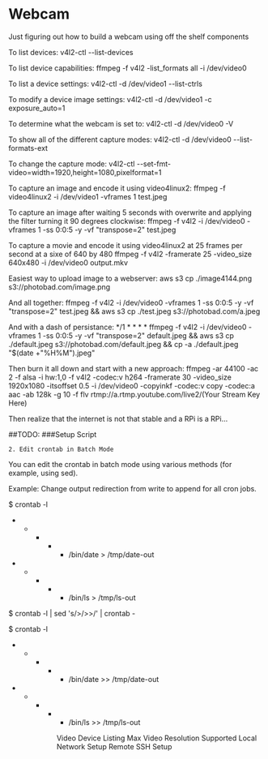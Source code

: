 # Webcam
Just figuring out how to build a webcam using off the shelf components


To list devices:
v4l2-ctl --list-devices

To list device capabilities:
ffmpeg -f v4l2 -list_formats all -i /dev/video0

To list a device settings: 
v4l2-ctl -d /dev/video1 --list-ctrls

To modify a device image settings: 
v4l2-ctl -d /dev/video1 -c exposure_auto=1 

To determine what the webcam is set to:
v4l2-ctl -d /dev/video0 -V

To show all of the different capture modes: 
v4l2-ctl -d /dev/video0 --list-formats-ext

To change the capture mode: 
 v4l2-ctl --set-fmt-video=width=1920,height=1080,pixelformat=1

To capture an image and encode it using video4linux2:
ffmpeg -f video4linux2 -i /dev/video1 -vframes 1 test.jpeg

To capture an image after waiting 5 seconds with overwrite and applying the filter turning it 90 degrees clockwise:
ffmpeg -f v4l2 -i /dev/video0 -vframes 1 -ss 0:0:5 -y -vf "transpose=2" test.jpeg

To capture a movie and encode it using video4linux2 at 25 frames per second at a sixe of 640 by 480
ffmpeg -f v4l2 -framerate 25 -video_size 640x480 -i /dev/video0 output.mkv

Easiest way to upload image to a webserver: 
aws s3 cp ./image4144.png s3://photobad.com/image.png

And all together:
ffmpeg -f v4l2 -i /dev/video0 -vframes 1 -ss 0:0:5 -y -vf "transpose=2" test.jpeg && aws s3 cp ./test.jpeg s3://photobad.com/a.jpeg

And with a dash of persistance:
*/1 * * * * ffmpeg -f v4l2 -i /dev/video0 -vframes 1 -ss 0:0:5 -y -vf "transpose=2" default.jpeg && aws s3 cp ./default.jpeg s3://photobad.com/default.jpeg && cp -a ./default.jpeg "$(date +"%H%M").jpeg" 

Then burn it all down and start with a new approach:
ffmpeg -ar 44100 -ac 2 -f alsa -i hw:1,0 -f v4l2 -codec:v h264 -framerate 30 -video_size 1920x1080 -itsoffset 0.5 -i /dev/video0 -copyinkf -codec:v copy -codec:a aac -ab 128k -g 10 -f flv rtmp://a.rtmp.youtube.com/live2/(Your Stream Key Here)

Then realize that the internet is not that stable and a RPi is a RPi...




##TODO:
	###Setup Script

	2. Edit crontab in Batch Mode

You can edit the crontab in batch mode using various methods (for example, using sed).

Example: Change output redirection from write to append for all cron jobs.

$ crontab -l
* * * * * /bin/date > /tmp/date-out
* * * * * /bin/ls > /tmp/ls-out

$ crontab -l | sed 's/>/>>/' | crontab -

$ crontab -l
* * * * * /bin/date >> /tmp/date-out
* * * * * /bin/ls >> /tmp/ls-out


		Video Device Listing
		Max Video Resolution Supported
		Local Network Setup
		Remote SSH Setup

	###